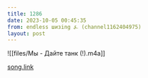 ```yaml
---
title: 1286
date: 2023-10-05 00:45:35
from: endless шизing ⍼ (channel1162404975)
layout: post
---
```


![[files/Мы - Дайте танк (!).m4a]]

[song.link](http://song.link/y/M9eA9FXw6jE)
